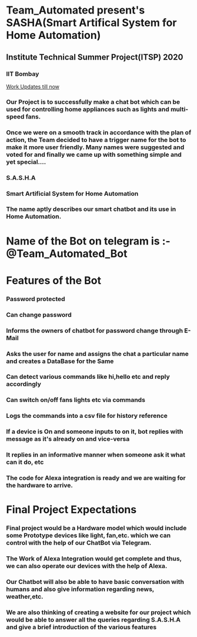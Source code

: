 # Team_Automated present's SASHA(Smart Artifical System for Home Automation)
## Institute Technical Summer Project(ITSP) 2020
### IIT Bombay

[Work Updates till now](UPDATES.md)
### Our Project is to successfully make a chat bot which can be used for controlling home appliances such as lights and multi-speed fans.
### Once we were on a smooth track in accordance with the plan of action, the Team decided to have a trigger name for the bot to make it more user friendly. Many names were suggested and voted for and finally we came up with something simple and yet special….
### S.A.S.H.A 
### Smart Artificial System for Home Automation
### The name aptly describes our smart chatbot and its use in Home Automation. 
# Name of the Bot on telegram is :- @Team_Automated_Bot
# Features of the Bot
### Password protected
### Can change password
### Informs the owners of chatbot for password change through E-Mail
### Asks the user for name and assigns the chat a particular name and creates a DataBase for the Same
### Can detect various commands like hi,hello etc and reply accordingly
### Can switch on/off fans lights etc via commands
### Logs the commands into a csv file for history reference
### If a device is On and someone inputs to on it, bot replies with message as it's already on and vice-versa
### It replies in an informative manner when someone ask it what can it do, etc 
### The code for Alexa integration is ready and we are waiting for the hardware to arrive.
# Final Project Expectations
### Final project would be a Hardware model which would include some Prototype devices like light, fan,etc. which we can control with the help of our ChatBot via Telegram.
### The Work of Alexa Integration would get complete and thus, we can also operate our devices with the help of Alexa.
### Our Chatbot will also be able to have basic conversation with humans and also give information regarding news, weather,etc.
### We are also thinking of creating a website for our project which would be able to answer all the queries regarding S.A.S.H.A and give a brief introduction of the various features
